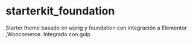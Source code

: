 # starterkit_foundation
Starter theme basado en wprig y foundation con integración a Elementor ,Woocomerce. Integrado con gulp
